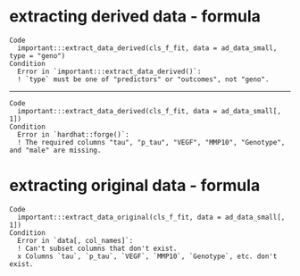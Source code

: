 # extracting derived data - formula

    Code
      important:::extract_data_derived(cls_f_fit, data = ad_data_small, type = "geno")
    Condition
      Error in `important:::extract_data_derived()`:
      ! `type` must be one of "predictors" or "outcomes", not "geno".

---

    Code
      important:::extract_data_derived(cls_f_fit, data = ad_data_small[, 1])
    Condition
      Error in `hardhat::forge()`:
      ! The required columns "tau", "p_tau", "VEGF", "MMP10", "Genotype", and "male" are missing.

# extracting original data - formula

    Code
      important:::extract_data_original(cls_f_fit, data = ad_data_small[, 1])
    Condition
      Error in `data[, col_names]`:
      ! Can't subset columns that don't exist.
      x Columns `tau`, `p_tau`, `VEGF`, `MMP10`, `Genotype`, etc. don't exist.

